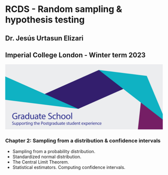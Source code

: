 # RCDS - Random sampling & hypothesis testing

## Dr. Jesús Urtasun Elizari

## Imperial College London - Winter term 2023

<img src="/readme_figures/grad-school-logo.png">

### Chapter 2: Sampling from a distribution & confidence intervals

- Sampling from a probability distribution.
- Standardized normal distribution.
- The Central Limit Theorem.
- Statistical estimators. Computing confidence intervals.